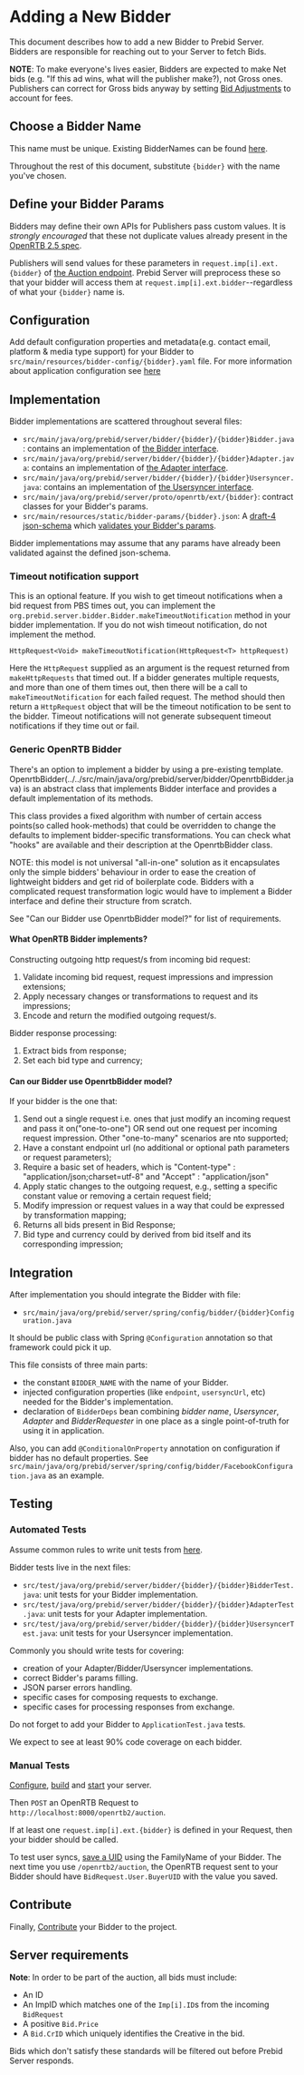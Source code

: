 # Adding a New Bidder

This document describes how to add a new Bidder to Prebid Server. Bidders are responsible for reaching out to your Server to fetch Bids.

**NOTE**: To make everyone's lives easier, Bidders are expected to make Net bids (e.g. "If this ad wins, what will the publisher make?), not Gross ones.
Publishers can correct for Gross bids anyway by setting [Bid Adjustments](../endpoints/openrtb2/auction.md#bid-adjustments) to account for fees.

## Choose a Bidder Name

This name must be unique. Existing BidderNames can be found [here](../../src/main/java/org/prebid/server/bidder).

Throughout the rest of this document, substitute `{bidder}` with the name you've chosen.

## Define your Bidder Params

Bidders may define their own APIs for Publishers pass custom values. It is _strongly encouraged_ that these not
duplicate values already present in the [OpenRTB 2.5 spec](https://www.iab.com/wp-content/uploads/2016/03/OpenRTB-API-Specification-Version-2-5-FINAL.pdf).

Publishers will send values for these parameters in `request.imp[i].ext.{bidder}` of
[the Auction endpoint](../endpoints/openrtb2/auction.md). Prebid Server will preprocess these so that
your bidder will access them at `request.imp[i].ext.bidder`--regardless of what your `{bidder}` name is.

## Configuration

Add default configuration properties and metadata(e.g. contact email, platform & media type support) for your Bidder to `src/main/resources/bidder-config/{bidder}.yaml` file.
For more information about application configuration see [here](../config.md)

## Implementation

Bidder implementations are scattered throughout several files:
- `src/main/java/org/prebid/server/bidder/{bidder}/{bidder}Bidder.java`: contains an implementation of [the Bidder interface](../../src/main/java/org/prebid/server/bidder/Bidder.java).
- `src/main/java/org/prebid/server/bidder/{bidder}/{bidder}Adapter.java`: contains an implementation of [the Adapter interface](../../src/main/java/org/prebid/server/bidder/Adapter.java).
- `src/main/java/org/prebid/server/bidder/{bidder}/{bidder}Usersyncer.java`: contains an implementation of [the Usersyncer interface](../../src/main/java/org/prebid/server/bidder/Usersyncer.java).
- `src/main/java/org/prebid/server/proto/openrtb/ext/{bidder}`: contract classes for your Bidder's params.
- `src/main/resources/static/bidder-params/{bidder}.json`: A [draft-4 json-schema](https://spacetelescope.github.io/understanding-json-schema/) which [validates your Bidder's params](https://www.jsonschemavalidator.net/).

Bidder implementations may assume that any params have already been validated against the defined json-schema.

### Timeout notification support
This is an optional feature. If you wish to get timeout notifications when a bid request from PBS times out, you can implement the
`org.prebid.server.bidder.Bidder.makeTimeoutNotification` method in your bidder implementation. If you do not wish 
timeout notification, do not implement the method.

`HttpRequest<Void> makeTimeoutNotification(HttpRequest<T> httpRequest)`

Here the `HttpRequest` supplied as an argument is the request returned from `makeHttpRequests` that timed out. If a bidder generates
multiple requests, and more than one of them times out, then there will be a call to `makeTimeoutNotification` for each failed
request. The method should then return a `HttpRequest` object that will be the timeout notification to be sent to the bidder. 
Timeout notifications will not generate subsequent timeout notifications if they time out or fail.

### Generic OpenRTB Bidder

There's an option to implement a bidder by using a pre-existing template.
OpenrtbBidder(../../src/main/java/org/prebid/server/bidder/OpenrtbBidder.java) is an abstract class that
implements Bidder<BidRequest> interface and provides a default implementation of its methods.

This class provides a fixed algorithm with number of certain access points(so called hook-methods) that
could be overridden to change the defaults to implement bidder-specific transformations.
You can check what "hooks" are available and their description at the OpenrtbBidder class.

NOTE: this model is not universal "all-in-one" solution as it encapsulates only the simple bidders' behaviour
in order to ease the creation of lightweight bidders and get rid of boilerplate code.
Bidders with a complicated request transformation logic would have to implement a Bidder interface and
define their structure from scratch.

See "Can our Bidder use OpenrtbBidder model?" for list of requirements.

#### What OpenRTB Bidder implements?

Constructing outgoing http request/s from incoming bid request:

1. Validate incoming bid request, request impressions and impression extensions;
2. Apply necessary changes or transformations to request and its impressions;
3. Encode and return the modified outgoing request/s.

Bidder response processing:

1. Extract bids from response;
2. Set each bid type and currency;

#### Can our Bidder use OpenrtbBidder model?

If your bidder is the one that:

1. Send out a single request i.e. ones that just modify an incoming request and pass it on("one-to-one") OR
send out one request per incoming request impression. Other "one-to-many" scenarios are nto supported;
2. Have a constant endpoint url (no additional or optional path parameters or request parameters);
3. Require a basic set of headers, which is "Content-type" : "application/json;charset=utf-8" and "Accept" : "application/json"
4. Apply static changes to the outgoing request, e.g., setting a specific constant value or removing a certain request field;
5. Modify impression or request values in a way that could be expressed by transformation mapping;
6. Returns all bids present in Bid Response;
7. Bid type and currency could by derived from bid itself and its corresponding impression;

## Integration

After implementation you should integrate the Bidder with file:
- `src/main/java/org/prebid/server/spring/config/bidder/{bidder}Configuration.java`

It should be public class with Spring `@Configuration` annotation so that framework could pick it up.

This file consists of three main parts:
- the constant `BIDDER_NAME` with the name of your Bidder.
- injected configuration properties (like `endpoint`, `usersyncUrl`, etc) needed for the Bidder's implementation.
- declaration of `BidderDeps` bean combining _bidder name_, _Usersyncer_, _Adapter_ and _BidderRequester_ in one place as a single point-of-truth for using it in application.

Also, you can add `@ConditionalOnProperty` annotation on configuration if bidder has no default properties.
See `src/main/java/org/prebid/server/spring/config/bidder/FacebookConfiguration.java` as an example.

## Testing

### Automated Tests

Assume common rules to write unit tests from [here](unit-tests.md).

Bidder tests live in the next files:
- `src/test/java/org/prebid/server/bidder/{bidder}/{bidder}BidderTest.java`: unit tests for your Bidder implementation.
- `src/test/java/org/prebid/server/bidder/{bidder}/{bidder}AdapterTest.java`: unit tests for your Adapter implementation.
- `src/test/java/org/prebid/server/bidder/{bidder}/{bidder}UsersyncerTest.java`: unit tests for your Usersyncer implementation.

Commonly you should write tests for covering:
- creation of your Adapter/Bidder/Usersyncer implementations.
- correct Bidder's params filling.
- JSON parser errors handling.
- specific cases for composing requests to exchange.
- specific cases for processing responses from exchange.

Do not forget to add your Bidder to `ApplicationTest.java` tests.

We expect to see at least 90% code coverage on each bidder.

### Manual Tests

[Configure](../config.md), [build](../build.md) and [start](../run.md) your server.

Then `POST` an OpenRTB Request to `http://localhost:8000/openrtb2/auction`.

If at least one `request.imp[i].ext.{bidder}` is defined in your Request, then your bidder should be called.

To test user syncs, [save a UID](../endpoints/setuid.md) using the FamilyName of your Bidder.
The next time you use `/openrtb2/auction`, the OpenRTB request sent to your Bidder should have
`BidRequest.User.BuyerUID` with the value you saved.

## Contribute

Finally, [Contribute](../contributing.md) your Bidder to the project.

## Server requirements
 
**Note**: In order to be part of the auction, all bids must include:
 
- An ID
- An ImpID which matches one of the `Imp[i].ID`s from the incoming `BidRequest`
- A positive `Bid.Price`
- A `Bid.CrID` which uniquely identifies the Creative in the bid.

Bids which don't satisfy these standards will be filtered out before Prebid Server responds.
